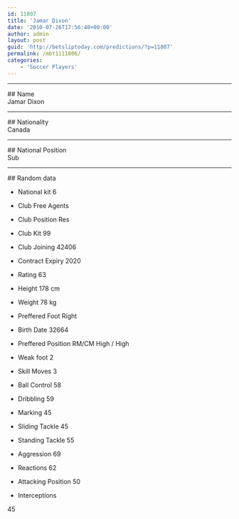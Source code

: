 ```yaml
---
id: 11807
title: 'Jamar Dixon'
date: '2010-07-26T17:56:40+00:00'
author: admin
layout: post
guid: 'http://betsliptoday.com/predictions/?p=11807'
permalink: /mbt1111806/
categories:
    - 'Soccer Players'
---
```


- - - - - -

\## Name  
 Jamar Dixon

- - - - - -

\## Nationality  
 Canada

- - - - - -

\## National Position  
 Sub

- - - - - -

\## Random data

- National kit
 6

- Club
 Free Agents

- Club Position
 Res

- Club Kit
 99

- Club Joining
 42406

- Contract Expiry
 2020

- Rating
 63

- Height
 178 cm

- Weight
 78 kg

- Preffered Foot
 Right

- Birth Date
 32664

- Preffered Position
 RM/CM High / High

- Weak foot
 2

- Skill Moves
 3

- Ball Control
 58

- Dribbling
 59

- Marking
 45

- Sliding Tackle
 45

- Standing Tackle
 55

- Aggression
 69

- Reactions
 62

- Attacking Position
 50

- Interceptions

 45